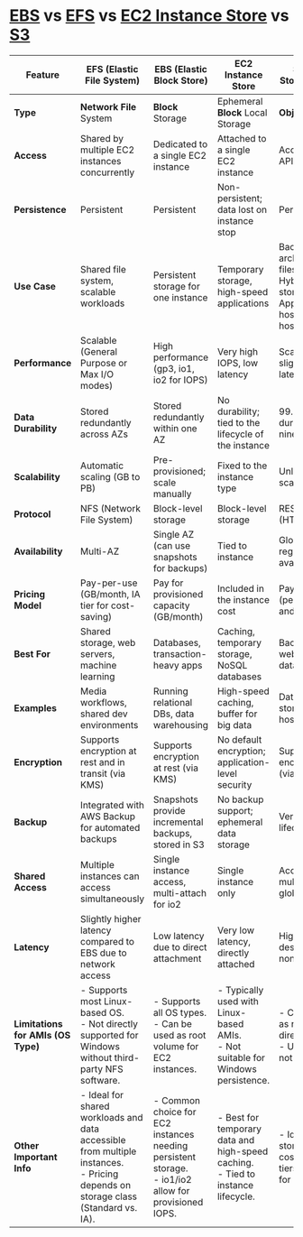 # [EBS](./ebs.md) vs [EFS](./efs.md) vs [EC2 Instance Store](./ec2.md#5-ec2-instance-store) vs [S3](./s3.md)

| Feature                | EFS (Elastic File System)                     | EBS (Elastic Block Store)                 | EC2 Instance Store                               | S3 (Simple Storage Service)                  |
|------------------------|-----------------------------------------------|-------------------------------------------|---------------------------------------------|-----------------------------------------------|
| **Type**               | **Network File** System                          | **Block** Storage                             | Ephemeral **Block** Local Storage                     | **Object** Storage                                |
| **Access**             | Shared by multiple EC2 instances concurrently | Dedicated to a single EC2 instance        | Attached to a single EC2 instance           | Accessible via APIs globally                 |
| **Persistence**        | Persistent                                   | Persistent                                | Non-persistent; data lost on instance stop  | Persistent                                   |
| **Use Case**           | Shared file system, scalable workloads       | Persistent storage for one instance       | Temporary storage, high-speed applications  | Backups, archives, static files, big data, Hybrid Cloud storage, Applications hosting, Media hosting    |
| **Performance**        | Scalable (General Purpose or Max I/O modes)  | High performance (gp3, io1, io2 for IOPS) | Very high IOPS, low latency                 | Scales massively, slightly higher latency    |
| **Data Durability**    | Stored redundantly across AZs                | Stored redundantly within one AZ          | No durability; tied to the lifecycle of the instance | 99.999999999% durability (11 nines)          |
| **Scalability**        | Automatic scaling (GB to PB)                 | Pre-provisioned; scale manually           | Fixed to the instance type                  | Unlimited, auto-scales                       |
| **Protocol**           | NFS (Network File System)                    | Block-level storage                       | Block-level storage                         | REST APIs (HTTP, HTTPS)                      |
| **Availability**       | Multi-AZ                                     | Single AZ (can use snapshots for backups) | Tied to instance                            | Global (cross-region options available)      |
| **Pricing Model**      | Pay-per-use (GB/month, IA tier for cost-saving) | Pay for provisioned capacity (GB/month)  | Included in the instance cost               | Pay-per-use (per GB stored and accessed)     |
| **Best For**           | Shared storage, web servers, machine learning | Databases, transaction-heavy apps         | Caching, temporary storage, NoSQL databases | Backups, static websites, big data analytics |
| **Examples**           | Media workflows, shared dev environments     | Running relational DBs, data warehousing  | High-speed caching, buffer for big data     | Data lakes, log storage, media hosting       |
| **Encryption**         | Supports encryption at rest and in transit (via KMS) | Supports encryption at rest (via KMS)    | No default encryption; application-level security | Supports encryption at rest (via KMS)        |
| **Backup**             | Integrated with AWS Backup for automated backups | Snapshots provide incremental backups, stored in S3 | No backup support; ephemeral data storage | Versioning and lifecycle policies            |
| **Shared Access**      | Multiple instances can access simultaneously  | Single instance access, multi-attach for io2 | Single instance only                        | Accessible by multiple clients globally      |
| **Latency**            | Slightly higher latency compared to EBS due to network access | Low latency due to direct attachment       | Very low latency, directly attached         | Higher latency, designed for non-real-time   |
| **Limitations for AMIs (OS Type)** | - Supports most Linux-based OS.<br>- Not directly supported for Windows without third-party NFS software. | - Supports all OS types.<br>- Can be used as root volume for EC2 instances. | - Typically used with Linux-based AMIs.<br>- Not suitable for Windows persistence. | - Cannot be used as root volume or directly mounted.<br>- Used via APIs, not OS-level. |
| **Other Important Info** | - Ideal for shared workloads and data accessible from multiple instances.<br>- Pricing depends on storage class (Standard vs. IA). | - Common choice for EC2 instances needing persistent storage.<br>- io1/io2 allow for provisioned IOPS. | - Best for temporary data and high-speed caching.<br>- Tied to instance lifecycle. | - Ideal for object storage, with cost-efficient tiers like Glacier for archival. |

